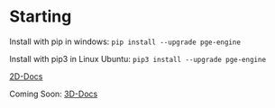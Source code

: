 # Starting
 Install with pip in windows:
 `pip install --upgrade pge-engine`
 
 Install with pip3 in Linux Ubuntu:
 `pip3 install --upgrade pge-engine`

[2D-Docs](pge2d/README.md)

Coming Soon: [3D-Docs](pge3d/README.md)
